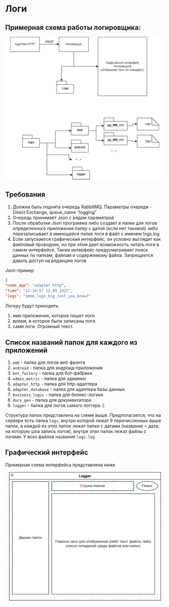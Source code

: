 # Логи

## Примерная схема работы логировщика:

![img.png](images/logs.png)

## Требования
1) Должна быть поднята очередь RabbitMQ. Параметры очереди - Direct Exchange,
queue_name “logging”
2) Очередь принимает Json с рядом параметров
3) После обработки Json программа либо создает в папке для логов
определенного приложения папку с датой (если нет таковой) либо
перезаписывает в имеющейся папке логи в файл с именем logs.log
4) Если запускается графический интерфейс, он условно выглядит как файловый
проводник, но при этом дает возможность читать логи в самом интерфейсе.
Также интерфейс предусматривает поиск данных по папкам, файлам и
содержимому файла. Запрещается давать доступ на редакцию логов

Json-пример
```json
{
"name_app": "adapter_http",
"time": "12:34:57 12_09_2022",
"logs": "some_logs_big_text_you_know?"
```

Логеру будут приходить:
1) имя приложения, которое пишет логи
2) время, в которое были записаны логи
3) сами логи. Огромный текст.


## Список названий папок для каждого из приложений
1) `web` - папка для логов веб-фронта
2) `android` - папка для андроид-приложения
3) `bot_factory` - папка для бот-фабрики
4) `admin_metric` - папка для админки
5) `adapter_http` - папка для http-адаптера
6) `adapter_database` - папка для адаптера базы данных
7) `business_logic` - папка для бизнес-логики
8) `docs_gen` - папка для документатора
9) `logger` - папка для логов самого логгера :)

Структура папок представлена на схеме выше. Предполагается, что на сервере есть
папка `logs`, внутри которой лежат 9 перечисленных выше папок, в каждой из этих папок
лежат папки с датами (название = дата, на которую шла запись логов), внутри этих
папок лежат файлы с логами. У всех файлов название `logs.log`

## Графический интерфейс

Примерная схема интерфейса представлена ниже
![img.png](images/logs_interface.png)